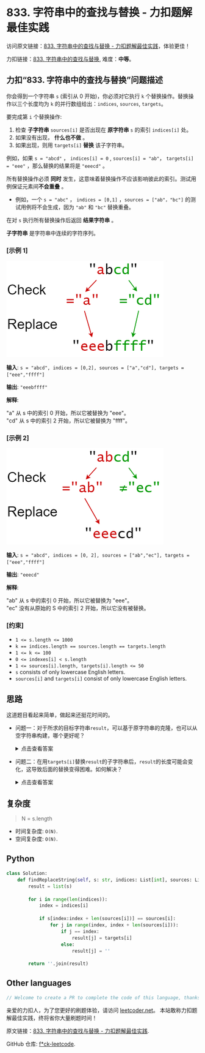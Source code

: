 # 833. 字符串中的查找与替换 - 力扣题解最佳实践

访问原文链接：[833. 字符串中的查找与替换 - 力扣题解最佳实践](https://leetcoder.net/zh/leetcode/833-find-and-replace-in-string)，体验更佳！

力扣链接：[833. 字符串中的查找与替换](https://leetcode.cn/problems/find-and-replace-in-string), 难度：**中等**。

## 力扣“833. 字符串中的查找与替换”问题描述

你会得到一个字符串 `s` (索引从 0 开始)，你必须对它执行 `k` 个替换操作。替换操作以三个长度均为 `k` 的并行数组给出：`indices`, `sources`, `targets`。

要完成第 `i` 个替换操作:

1. 检查 **子字符串** `sources[i]` 是否出现在 **原字符串** `s` 的索引 `indices[i]` 处。
2. 如果没有出现， **什么也不做** 。
3. 如果出现，则用 `targets[i]` **替换** 该子字符串。

例如，如果 `s = "abcd"` ， `indices[i] = 0` , `sources[i] = "ab"`， `targets[i] = "eee"` ，那么替换的结果将是 `"eeecd"` 。

所有替换操作必须 **同时** 发生，这意味着替换操作不应该影响彼此的索引。测试用例保证元素间**不会重叠** 。

- 例如，一个 `s = "abc"` ， `indices = [0,1]` ，`sources = ["ab"，"bc"]` 的测试用例将不会生成，因为 `"ab"` 和 `"bc"` 替换重叠。

在对 `s` 执行所有替换操作后返回 **结果字符串** 。

**子字符串** 是字符串中连续的字符序列。

### [示例 1]

![](../../images/examples/833_1.png)

**输入**: `s = "abcd", indices = [0,2], sources = ["a","cd"], targets = ["eee","ffff"]`

**输出**: `"eeebffff"`

**解释**: 

<p>&quot;a&quot; 从 s 中的索引 0 开始，所以它被替换为 &quot;eee&quot;。<br>
&quot;cd&quot; 从 s 中的索引 2 开始，所以它被替换为 &quot;ffff&quot;。</p>


### [示例 2]

![](../../images/examples/833_2.png)

**输入**: `s = "abcd", indices = [0, 2], sources = ["ab","ec"], targets = ["eee","ffff"]`

**输出**: `"eeecd"`

**解释**: 

<p>&quot;ab&quot; 从 s 中的索引 0 开始，所以它被替换为 &quot;eee&quot;。<br>
&quot;ec&quot; 没有从原始的 S 中的索引 2 开始，所以它没有被替换。</p>


### [约束]

- `1 <= s.length <= 1000`
- `k == indices.length == sources.length == targets.length`
- `1 <= k <= 100`
- `0 <= indexes[i] < s.length`
- `1 <= sources[i].length, targets[i].length <= 50`
- `s` consists of only lowercase English letters.
- `sources[i]` and `targets[i]` consist of only lowercase English letters.

## 思路

这道题目看起来简单，做起来还挺花时间的。

- 问题一：对于所求的目标字符串`result`，可以基于原字符串的克隆，也可以从空字符串构建，哪个更好呢？
    <details><summary>点击查看答案</summary><p>基于原字符串的克隆比较好。因为你省去了不少子字符串的赋值操作。</p></details>

- 问题二：在用`targets[i]`替换`result`的子字符串后，`result`的长度可能会变化，这导致后面的替换变得困难。如何解决？
    <details><summary>点击查看答案</summary><p>用技术手段让`result`的长度，在经历字符串替换后，始终保持不变。</p></details>

## 复杂度

> N = s.length

- 时间复杂度: `O(N)`.
- 空间复杂度: `O(N)`.

## Python

```python
class Solution:
    def findReplaceString(self, s: str, indices: List[int], sources: List[str], targets: List[str]) -> str:
        result = list(s)

        for i in range(len(indices)):
            index = indices[i]

            if s[index:index + len(sources[i])] == sources[i]:
                for j in range(index, index + len(sources[i])):
                    if j == index:
                        result[j] = targets[i]
                    else:
                        result[j] = ''

        return ''.join(result)
```

## Other languages

```java
// Welcome to create a PR to complete the code of this language, thanks!
```

亲爱的力扣人，为了您更好的刷题体验，请访问 [leetcoder.net](https://leetcoder.net)。
本站敢称力扣题解最佳实践，终将省你大量刷题时间！

原文链接：[833. 字符串中的查找与替换 - 力扣题解最佳实践](https://leetcoder.net/zh/leetcode/833-find-and-replace-in-string).

GitHub 仓库: [f*ck-leetcode](https://github.com/fuck-leetcode/fuck-leetcode).

